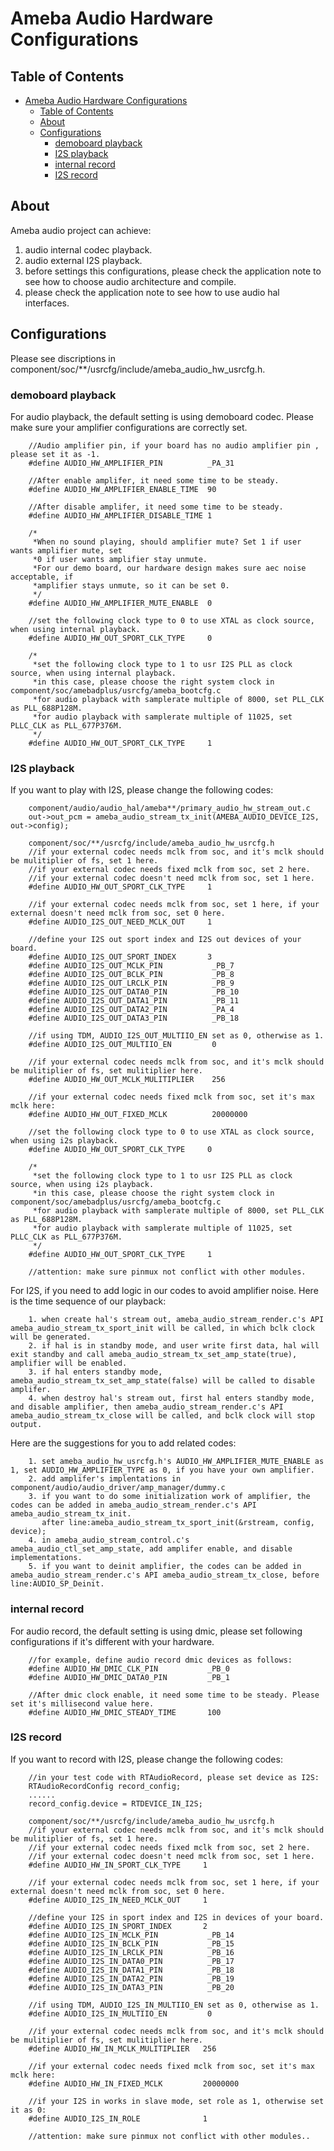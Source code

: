 # Ameba Audio Hardware Configurations

## Table of Contents

- [Ameba Audio Hardware Configurations](#ameba-audio-hardware-configurations)
  - [Table of Contents](#table-of-contents)
  - [About ](#about-)
  - [Configurations ](#configurations-)
    - [demoboard playback](#demoboard-playback)
    - [I2S playback](#i2s-playback)
    - [internal record](#internal-record)
    - [I2S record](#i2s-record)

## About <a name = "about"></a>

Ameba audio project can achieve:
1. audio internal codec playback.
2. audio external I2S playback.
3. before settings this configurations, please check the application note to see how to choose audio architecture and compile.
4. please check the application note to see how to use audio hal interfaces.

## Configurations <a name = "configurations"></a>

Please see discriptions in component/soc/**/usrcfg/include/ameba_audio_hw_usrcfg.h.

### demoboard playback

For audio playback, the default setting is using demoboard codec.
Please make sure your amplifier configurations are correctly set.

```
    //Audio amplifier pin, if your board has no audio amplifier pin , please set it as -1.
    #define AUDIO_HW_AMPLIFIER_PIN          _PA_31

    //After enable amplifer, it need some time to be steady.
    #define AUDIO_HW_AMPLIFIER_ENABLE_TIME  90

    //After disable amplifer, it need some time to be steady.
    #define AUDIO_HW_AMPLIFIER_DISABLE_TIME 1

    /*
     *When no sound playing, should amplifier mute? Set 1 if user wants amplifier mute, set
     *0 if user wants amplifier stay unmute.
     *For our demo board, our hardware design makes sure aec noise acceptable, if
     *amplifier stays unmute, so it can be set 0.
     */
    #define AUDIO_HW_AMPLIFIER_MUTE_ENABLE  0

    //set the following clock type to 0 to use XTAL as clock source, when using internal playback.
    #define AUDIO_HW_OUT_SPORT_CLK_TYPE     0

    /*
     *set the following clock type to 1 to usr I2S PLL as clock source, when using internal playback.
     *in this case, please choose the right system clock in component/soc/amebadplus/usrcfg/ameba_bootcfg.c
     *for audio playback with samplerate multiple of 8000, set PLL_CLK as PLL_688P128M.
     *for audio playback with samplerate multiple of 11025, set PLLC_CLK as PLL_677P376M.
     */
    #define AUDIO_HW_OUT_SPORT_CLK_TYPE     1
```

### I2S playback

If you want to play with I2S, please change the following codes:

```
    component/audio/audio_hal/ameba**/primary_audio_hw_stream_out.c
    out->out_pcm = ameba_audio_stream_tx_init(AMEBA_AUDIO_DEVICE_I2S, out->config);

    component/soc/**/usrcfg/include/ameba_audio_hw_usrcfg.h
    //if your external codec needs mclk from soc, and it's mclk should be mulitiplier of fs, set 1 here.
    //if your external codec needs fixed mclk from soc, set 2 here.
    //if your external codec doesn't need mclk from soc, set 1 here.
    #define AUDIO_HW_OUT_SPORT_CLK_TYPE     1

    //if your external codec needs mclk from soc, set 1 here, if your external doesn't need mclk from soc, set 0 here.
    #define AUDIO_I2S_OUT_NEED_MCLK_OUT     1

    //define your I2S out sport index and I2S out devices of your board.
    #define AUDIO_I2S_OUT_SPORT_INDEX       3
    #define AUDIO_I2S_OUT_MCLK_PIN           _PB_7
    #define AUDIO_I2S_OUT_BCLK_PIN           _PB_8
    #define AUDIO_I2S_OUT_LRCLK_PIN          _PB_9
    #define AUDIO_I2S_OUT_DATA0_PIN          _PB_10
    #define AUDIO_I2S_OUT_DATA1_PIN          _PB_11
    #define AUDIO_I2S_OUT_DATA2_PIN          _PA_4
    #define AUDIO_I2S_OUT_DATA3_PIN          _PB_18

    //if using TDM, AUDIO_I2S_OUT_MULTIIO_EN set as 0, otherwise as 1.
    #define AUDIO_I2S_OUT_MULTIIO_EN         0

    //if your external codec needs mclk from soc, and it's mclk should be mulitiplier of fs, set mulitiplier here.
    #define AUDIO_HW_OUT_MCLK_MULITIPLIER    256

    //if your external codec needs fixed mclk from soc, set it's max mclk here:
    #define AUDIO_HW_OUT_FIXED_MCLK          20000000

    //set the following clock type to 0 to use XTAL as clock source, when using i2s playback.
    #define AUDIO_HW_OUT_SPORT_CLK_TYPE     0

    /*
     *set the following clock type to 1 to usr I2S PLL as clock source, when using i2s playback.
     *in this case, please choose the right system clock in component/soc/amebadplus/usrcfg/ameba_bootcfg.c
     *for audio playback with samplerate multiple of 8000, set PLL_CLK as PLL_688P128M.
     *for audio playback with samplerate multiple of 11025, set PLLC_CLK as PLL_677P376M.
     */
    #define AUDIO_HW_OUT_SPORT_CLK_TYPE     1

    //attention: make sure pinmux not conflict with other modules.
```

For I2S, if you need to add logic in our codes to avoid amplifier noise.
Here is the time sequence of our playback:

```
    1. when create hal's stream out, ameba_audio_stream_render.c's API ameba_audio_stream_tx_sport_init will be called, in which bclk clock will be generated.
    2. if hal is in standby mode, and user write first data, hal will exit standby and call ameba_audio_stream_tx_set_amp_state(true), amplifier will be enabled.
    3. if hal enters standby mode, ameba_audio_stream_tx_set_amp_state(false) will be called to disable amplifer.
    4. when destroy hal's stream out, first hal enters standby mode, and disable amplifier, then ameba_audio_stream_render.c's API ameba_audio_stream_tx_close will be called, and bclk clock will stop output.
```

Here are the suggestions for you to add related codes:

```
    1. set ameba_audio_hw_usrcfg.h's AUDIO_HW_AMPLIFIER_MUTE_ENABLE as 1, set AUDIO_HW_AMPLIFIER_TYPE as 0, if you have your own amplifier.
    2. add amplifer's implentations in component/audio/audio_driver/amp_manager/dummy.c
    3. if you want to do some initialization work of amplifier, the codes can be added in ameba_audio_stream_render.c's API ameba_audio_stream_tx_init.
       after line:ameba_audio_stream_tx_sport_init(&rstream, config, device);
    4. in ameba_audio_stream_control.c's ameba_audio_ctl_set_amp_state, add amplifer enable, and disable implementations.
    5. if you want to deinit amplifier, the codes can be added in ameba_audio_stream_render.c's API ameba_audio_stream_tx_close, before line:AUDIO_SP_Deinit.
```
### internal record

For audio record, the default setting is using dmic, please set following configurations if it's different with your hardware.

```
    //for example, define audio record dmic devices as follows:
    #define AUDIO_HW_DMIC_CLK_PIN           _PB_0
    #define AUDIO_HW_DMIC_DATA0_PIN         _PB_1

    //After dmic clock enable, it need some time to be steady. Please set it's millisecond value here.
    #define AUDIO_HW_DMIC_STEADY_TIME       100
```

### I2S record
If you want to record with I2S, please change the following codes:

```
    //in your test code with RTAudioRecord, please set device as I2S:
    RTAudioRecordConfig record_config;
    ......
    record_config.device = RTDEVICE_IN_I2S;

    component/soc/**/usrcfg/include/ameba_audio_hw_usrcfg.h
    //if your external codec needs mclk from soc, and it's mclk should be mulitiplier of fs, set 1 here.
    //if your external codec needs fixed mclk from soc, set 2 here.
    //if your external codec doesn't need mclk from soc, set 1 here.
    #define AUDIO_HW_IN_SPORT_CLK_TYPE     1

    //if your external codec needs mclk from soc, set 1 here, if your external doesn't need mclk from soc, set 0 here.
    #define AUDIO_I2S_IN_NEED_MCLK_OUT     1

    //define your I2S in sport index and I2S in devices of your board.
    #define AUDIO_I2S_IN_SPORT_INDEX       2
    #define AUDIO_I2S_IN_MCLK_PIN           _PB_14
    #define AUDIO_I2S_IN_BCLK_PIN           _PB_15
    #define AUDIO_I2S_IN_LRCLK_PIN          _PB_16
    #define AUDIO_I2S_IN_DATA0_PIN          _PB_17
    #define AUDIO_I2S_IN_DATA1_PIN          _PB_18
    #define AUDIO_I2S_IN_DATA2_PIN          _PB_19
    #define AUDIO_I2S_IN_DATA3_PIN          _PB_20

    //if using TDM, AUDIO_I2S_IN_MULTIIO_EN set as 0, otherwise as 1.
    #define AUDIO_I2S_IN_MULTIIO_EN         0

    //if your external codec needs mclk from soc, and it's mclk should be mulitiplier of fs, set mulitiplier here.
    #define AUDIO_HW_IN_MCLK_MULITIPLIER   256

    //if your external codec needs fixed mclk from soc, set it's max mclk here:
    #define AUDIO_HW_IN_FIXED_MCLK         20000000

    //if your I2S in works in slave mode, set role as 1, otherwise set it as 0:
    #define AUDIO_I2S_IN_ROLE              1

    //attention: make sure pinmux not conflict with other modules..

```